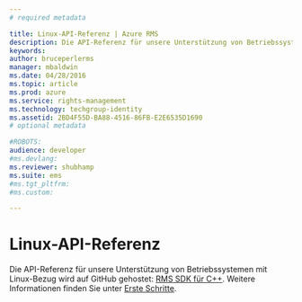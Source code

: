 ```yaml
---
# required metadata

title: Linux-API-Referenz | Azure RMS
description: Die API-Referenz für unsere Unterstützung von Betriebssystemen mit Linux-Bezug wird auf GitHub gehostet.
keywords:
author: bruceperlerms
manager: mbaldwin
ms.date: 04/28/2016
ms.topic: article
ms.prod: azure
ms.service: rights-management
ms.technology: techgroup-identity
ms.assetid: 2BD4F55D-BA88-4516-86FB-E2E6535D1690
# optional metadata

#ROBOTS:
audience: developer
#ms.devlang:
ms.reviewer: shubhamp
ms.suite: ems
#ms.tgt_pltfrm:
#ms.custom:

---
```


# Linux-API-Referenz

Die API-Referenz für unsere Unterstützung von Betriebssystemen mit Linux-Bezug wird auf GitHub gehostet: [RMS SDK für C++](http://azuread.github.io/rms-sdk-for-cpp/annotated.html). Weitere Informationen finden Sie unter [Erste Schritte](get-started.md).

 

 





<!--HONumber=Apr16_HO4-->


